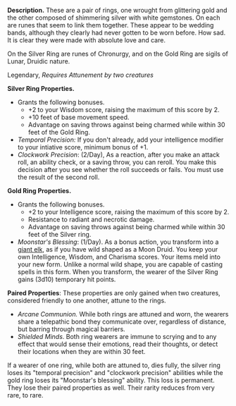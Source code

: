 **Description.** These are a pair of rings, one wrought from glittering gold and the other composed of shimmering silver with white gemstones. On each are runes that seem to link them together. These appear to be wedding bands, although they clearly had never gotten to be worn before. How sad. It is clear they were made with absolute love and care.

On the Silver Ring are runes of Chronurgy, and on the Gold Ring are sigils of Lunar, Druidic nature. 

Legendary, *Requires Attunement by two creatures*

**Silver Ring Properties.**
- Grants the following bonuses.
	- +2 to your Wisdom score, raising the maximum of this score by 2.
	- +10 feet of base movement speed.
	- Advantage on saving throws against being charmed while within 30 feet of the Gold Ring. 
- *Temporal Precision:* If you don't already, add your intelligence modifier to your intiative score, minimum bonus of +1. 
- *Clockwork Precision*: (2/Day), As a reaction, after you make an attack roll, an ability check, or a saving throw, you can reroll. You make this decision after you see whether the roll succeeds or fails. You must use the result of the second roll.

**Gold Ring Properties.**
- Grants the following bonuses.
	- +2 to your Intelligence score, raising the maximum of this score by 2. 
	- Resistance to radiant and necrotic damage.
	- Advantage on saving throws against being charmed while within 30 feet of the Silver ring.
- *Moonstar's Blessing*: (1/Day). As a bonus action, you transform into a [giant elk](https://roll20.net/compendium/dnd5e/Giant%20Elk#content), as if you have wild shaped as a Moon Druid. You keep your own Intelligence, Wisdom, and Charisma scores. Your items meld into your new form. Unlike a normal wild shape, you are capable of casting spells in this form. When you transform, the wearer of the Silver Ring gains (3d10) temporary hit points. 

**Paired Properties**: These properties are only gained when two creatures, considered friendly to one another, attune to the rings. 
- *Arcane Communion.* While both rings are attuned and worn, the wearers share a telepathic bond they communicate over, regardless of distance, but barring through magical barriers.
- *Shielded Minds*. Both ring wearers are immune to scrying and to any effect that would sense their emotions, read their thoughts, or detect their locations when they are within 30 feet.

If a wearer of one ring, while both are attuned to, dies fully, the silver ring loses its "temporal precision" and "clockwork precision" abilities while the gold ring loses its "Moonstar's blessing" ability. This loss is permanent. They lose their paired properties as well. Their rarity reduces from very rare, to rare. 